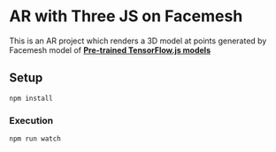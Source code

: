 # AR with Three JS on Facemesh
This is an AR project which renders a 3D model at points generated by Facemesh model of [**Pre-trained TensorFlow.js models**](https://github.com/tensorflow/tfjs-models/tree/master/facemesh/demo)

## Setup

```
npm install
```

### Execution
```
npm run watch
```